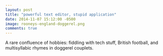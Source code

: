 ```yaml
---
layout: post
title: "powerful text editor, stupid application"
date: 2014-11-07 15:12:00 -0500
image: rooneys-england-doggerel.png
comments: true
---
```

A rare confluence of hobbies: fiddling with tech stuff, British football, and multisyllabic rhymes in doggerel couplets.

